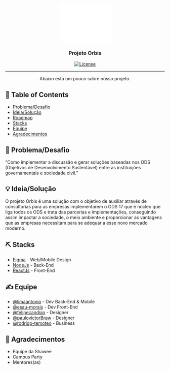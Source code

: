 <p align="center">
  <a href="" rel="noopener">
 <img src="./web/public/images/Orbis.png" alt="Logo"></a>
</p>
<h3 align="center">Projeto Orbis</h3>

<div align="center">

[![License](https://img.shields.io/badge/license-MIT-blue.svg)](LICENSE)

</div>

---

<p align="center"> Abaixo está um pouco sobre nosso projeto.
    <br> 
</p>

## 📝 Table of Contents

- [Problema/Desafio](#problem_statement)
- [Ideia/Solução](#idea)
- [Roadmap](#future_scope)
- [Stacks](#tech_stack)
- [Equipe](#authors)
- [Agradecimentos](#acknowledgments)

## 🧐 Problema/Desafio <a name = "problem_statement"></a>

“Como implementar a discussão e gerar soluções baseadas nos ODS (Objetivos de Desenvolvimento Sustentável) entre as instituições governamentais e sociedade civil.”

## 💡 Ideia/Solução <a name = "idea"></a>

O projeto Orbis é uma solução com o objetivo de auxiliar através de consultorias para as empresas implementarem o ODS 17 que é núcleo que liga todos os ODS e trata das parcerias e implementações, conseguindo assim impactar a sociedade, o meio ambiente e proporcionar as vantagens que as empresas necessitam para se adequar a esse novo mercado moderno.

## ⛏️ Stacks <a name = "tech_stack"></a>

- [Figma](https://figma.com/) - Web/Mobile Design
- [NodeJs](https://nodejs.org/) - Back-End
- [ReactJs](https://reactjs.org/) - Front-End

## ✍️ Equipe <a name = "authors"></a>

- [@limaantonio](https://github.com/limaantonio) - Dev Back-End & Mobile
- [@esau-morais](https://github.com/esau-morais) - Dev Front-End
- [@felipecandian](https://github.com/felipecandian) - Designer
- [@paulovictorBraw](https://github.com/paulovictorBraw) - Designer
- [@rodrigo-temoteo](https://www.linkedin.com/in/rodrigo-de-ara%C3%BAjo-tem%C3%B3teo-42020317/) - Business

## 🎉 Agradecimentos <a name = "acknowledgments"></a>

- Equipe da Shawee
- Campus Party
- Mentores(as)
